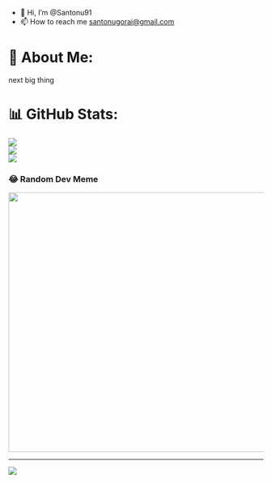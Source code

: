 - 👋 Hi, I’m @Santonu91
- 📫 How to reach me santonugorai@gmail.com

<!---
Santonu91/Santonu91 is a ✨ special ✨ repository because its `README.md` (this file) appears on your GitHub profile.
You can click the Preview link to take a look at your changes.
--->
# 💫 About Me:
next big thing

# 📊 GitHub Stats:
![](https://github-readme-stats.vercel.app/api?username=santonu91&theme=vue-dark&hide_border=false&include_all_commits=false&count_private=false)<br/>
![](https://github-readme-streak-stats.herokuapp.com/?user=santonu91&theme=vue-dark&hide_border=false)<br/>
![](https://github-readme-stats.vercel.app/api/top-langs/?username=santonu91&theme=vue-dark&hide_border=false&include_all_commits=false&count_private=false&layout=compact)

### 😂 Random Dev Meme
<img src="https://random-memer.herokuapp.com/" width="512px"/>

---
[![](https://visitcount.itsvg.in/api?id=santonu91&icon=0&color=0)](https://visitcount.itsvg.in)

<!-- Proudly created with GPRM ( https://gprm.itsvg.in ) -->
